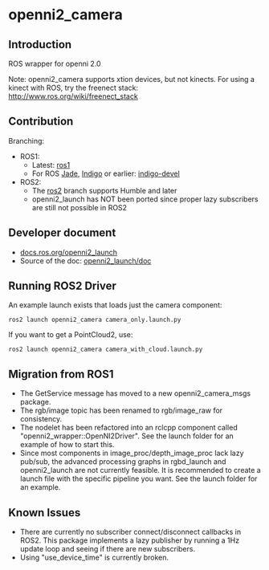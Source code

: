 # openni2_camera

## Introduction
ROS wrapper for openni 2.0

Note: openni2_camera supports xtion devices, but not kinects. For using a kinect with ROS, try the freenect stack: http://www.ros.org/wiki/freenect_stack

## Contribution

Branching:
- ROS1:
   - Latest: [ros1](https://github.com/ros-drivers/openni2_camera/tree/ros1)
   - For ROS [Jade](http://wiki.ros.org/jade), [Indigo](http://wiki.ros.org/indigo) or earlier: [indigo-devel](https://github.com/ros-drivers/openni2_camera/tree/indigo-devel)
- ROS2:
   - The [ros2](https://github.com/ros-drivers/openni2_camera/tree/ros2) branch supports Humble and later
   - openni2_launch has NOT been ported since proper lazy subscribers are still not possible in ROS2

## Developer document
   - [docs.ros.org/openni2_launch](http://docs.ros.org/en/melodic/api/openni2_launch/html/)
   - Source of the doc: [openni2_launch/doc](./openni2_launch/doc/)

## Running ROS2 Driver

An example launch exists that loads just the camera component:

```
ros2 launch openni2_camera camera_only.launch.py
```

If you want to get a PointCloud2, use:

```
ros2 launch openni2_camera camera_with_cloud.launch.py
```

## Migration from ROS1

 * The GetService message has moved to a new openni2_camera_msgs package.
 * The rgb/image topic has been renamed to rgb/image_raw for consistency.
 * The nodelet has been refactored into an rclcpp component called
   "openni2_wrapper::OpenNI2Driver". See the launch folder for an example
   of how to start this.
 * Since most components in image_proc/depth_image_proc lack lazy pub/sub,
   the advanced processing graphs in rgbd_launch and openni2_launch are not
   currently feasible. It is recommended to create a launch file with the
   specific pipeline you want. See the launch folder for an example.

## Known Issues

 * There are currently no subscriber connect/disconnect callbacks in ROS2.
   This package implements a lazy publisher by running a 1Hz update loop
   and seeing if there are new subscribers.
 * Using "use_device_time" is currently broken.
